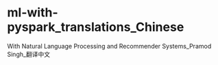 # ml-with-pyspark_translations_Chinese
With Natural Language Processing and Recommender Systems_Pramod Singh_翻译中文

